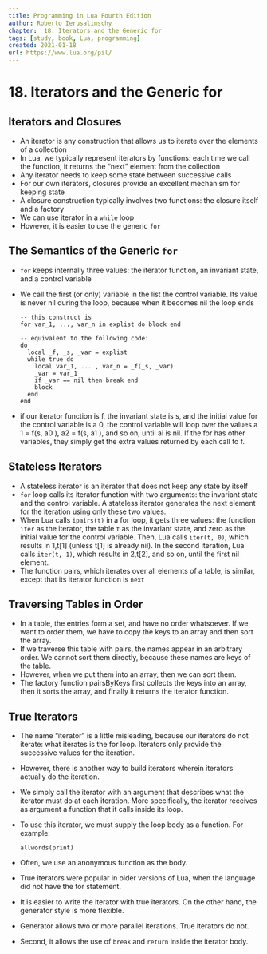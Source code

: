 ```yaml
---
title: Programming in Lua Fourth Edition
author: Roberto Ierusalimschy
chapter:  18. Iterators and the Generic for
tags: [study, book, Lua, programming]
created: 2021-01-18
url: https://www.lua.org/pil/
---
```

# 18. Iterators and the Generic for

## Iterators and Closures

* An iterator is any construction that allows us to iterate over the elements of a collection
* In Lua, we typically represent iterators by functions: each time we call the function, it returns the “next” element from the collection
* Any iterator needs to keep some state between successive calls
* For our own iterators, closures provide an excellent mechanism for keeping state
* A closure construction typically involves two functions: the closure itself and a factory
* We can use iterator in a `while` loop
* However, it is easier to use the generic `for`

## The Semantics of the Generic `for`

* `for` keeps internally three values: the iterator function, an invariant state, and a control variable
* We call the first (or only) variable in the list the control variable. Its value is never nil during the loop, because when it becomes nil the loop ends

    ```
    -- this construct is
    for var_1, ..., var_n in explist do block end

    -- equivalent to the following code:
    do
      local _f, _s, _var = explist
      while true do
        local var_1, ... , var_n = _f(_s, _var)
        _var = var_1
        if _var == nil then break end
        block
      end
    end
    ```

* if our iterator function is f, the invariant state is s, and the initial value for the control variable is a 0, the control variable will loop over the values a 1 = f(s, a0 ), a2 = f(s, a1 ), and so on, until ai is nil. If the for has other variables, they simply get the extra values returned by each call to f.

## Stateless Iterators

* A stateless iterator is an iterator that does not keep any state by itself
* `for` loop calls its iterator function with two arguments: the invariant state and the control variable. A stateless iterator generates the next element for the iteration using only these two values.
* When Lua calls `ipairs(t)` in a for loop, it gets three values: the function `iter` as the iterator, the table `t` as the invariant state, and zero as the initial value for the control variable. Then, Lua calls `iter(t, 0)`, which results in 1,t\[1\] (unless t\[1\] is already nil). In the second iteration, Lua calls `iter(t, 1)`, which results in 2,t\[2\], and so on, until the first nil element.
* The function pairs, which iterates over all elements of a table, is similar, except that its iterator function is `next`

## Traversing Tables in Order

* In a table, the entries form a set, and have no order whatsoever. If we want to order them, we have to copy the keys to an array and then sort the array.
* If we traverse this table with pairs, the names appear in an arbitrary order. We cannot sort them directly, because these names are keys of the table.
* However, when we put them into an array, then we can sort them.
* The factory function pairsByKeys first collects the keys into an array, then it sorts the array, and finally it returns the iterator function.

## True Iterators

* The name “iterator” is a little misleading, because our iterators do not iterate: what iterates is the for loop. Iterators only provide the successive values for the iteration.
* However, there is another way to build iterators wherein iterators actually do the iteration.
* We simply call the iterator with an argument that describes what the iterator must do at each iteration. More specifically, the iterator receives as argument a function that it calls inside its loop.
* To use this iterator, we must supply the loop body as a function. For example:

    `allwords(print)`

* Often, we use an anonymous function as the body.
* True iterators were popular in older versions of Lua, when the language did not have the for statement.
* It is easier to write the iterator with true iterators. On the other hand, the generator style is more flexible.
* Generator allows two or more parallel iterations. True iterators do not.
* Second, it allows the use of `break` and `return` inside the iterator body.
